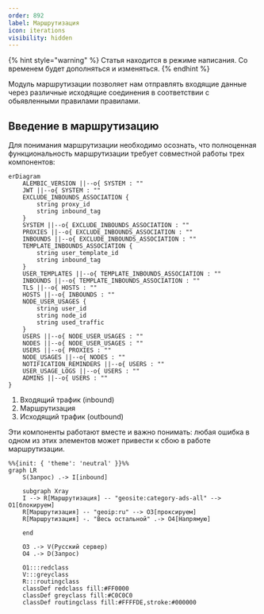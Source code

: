 ```yaml
---
order: 892
label: Маршрутизация
icon: iterations
visibility: hidden
---
```

{% hint style="warning" %}
Статья находится в режиме написания. Со временем будет дополняться и изменяться. 
{% endhint %}

Модуль маршрутизации позволяет нам отправлять входящие данные через различные исходящие соединения в соответствии с обьявленными правилами правилами.

## Введение в маршрутизацию

Для понимания маршрутизации необходимо осознать, что полноценная функциональность маршрутизации требует совместной работы трех компонентов: 
```mermaid
erDiagram
    ALEMBIC_VERSION ||--o{ SYSTEM : ""
    JWT ||--o{ SYSTEM : ""
    EXCLUDE_INBOUNDS_ASSOCIATION {
        string proxy_id
        string inbound_tag
    }
    SYSTEM ||--o{ EXCLUDE_INBOUNDS_ASSOCIATION : ""
    PROXIES ||--o{ EXCLUDE_INBOUNDS_ASSOCIATION : ""
    INBOUNDS ||--o{ EXCLUDE_INBOUNDS_ASSOCIATION : ""
    TEMPLATE_INBOUNDS_ASSOCIATION {
        string user_template_id
        string inbound_tag
    }
    USER_TEMPLATES ||--o{ TEMPLATE_INBOUNDS_ASSOCIATION : ""
    INBOUNDS ||--o{ TEMPLATE_INBOUNDS_ASSOCIATION : ""
    TLS ||--o{ HOSTS : ""
    HOSTS ||--o{ INBOUNDS : ""
    NODE_USER_USAGES {
        string user_id
        string node_id
        string used_traffic
    }
    USERS ||--o{ NODE_USER_USAGES : ""
    NODES ||--o{ NODE_USER_USAGES : ""
    USERS ||--o{ PROXIES : ""
    NODE_USAGES ||--o{ NODES : ""
    NOTIFICATION_REMINDERS ||--o{ USERS : ""
    USER_USAGE_LOGS ||--o{ USERS : ""
    ADMINS ||--o{ USERS : ""
}
```

1. Входящий трафик (inbound)
2. Маршрутизация
3. Исходящий трафик (outbound)

Эти компоненты работают вместе и важно понимать: любая ошибка в одном из этих элементов может привести к сбою в работе маршрутизации.






```mermaid
%%{init: { 'theme': 'neutral' }}%%
graph LR
    S(Запрос) .-> I[inbound]

    subgraph Xray
    I --> R[Маршрутизация] -- "geosite:category-ads-all" --> O1[блокируем]
    R[Маршрутизация] -- "geoip:ru" --> O3[проксируем]
    R[Маршрутизация] -. "Весь остальной" .-> O4[Напрямую]

    end

    O3 .-> V(Русский сервер)
    O4 .-> D(Запрос)

    O1:::redclass
    V:::greyclass
    R:::routingclass
    classDef redclass fill:#FF0000
    classDef greyclass fill:#C0C0C0
    classDef routingclass fill:#FFFFDE,stroke:#000000

```